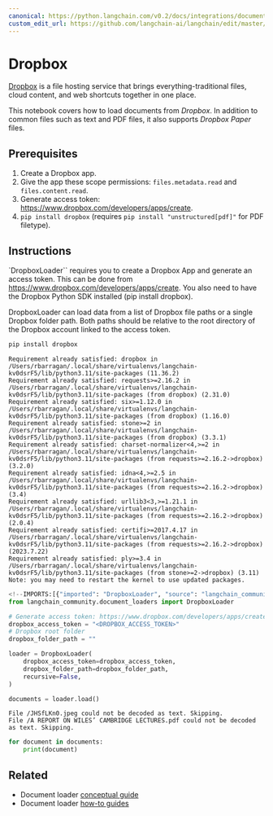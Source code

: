```yaml
---
canonical: https://python.langchain.com/v0.2/docs/integrations/document_loaders/dropbox/
custom_edit_url: https://github.com/langchain-ai/langchain/edit/master/docs/docs/integrations/document_loaders/dropbox.ipynb
---
```


# Dropbox

[Dropbox](https://en.wikipedia.org/wiki/Dropbox) is a file hosting service that brings everything-traditional files, cloud content, and web shortcuts together in one place.

This notebook covers how to load documents from *Dropbox*. In addition to common files such as text and PDF files, it also supports *Dropbox Paper* files.

## Prerequisites

1. Create a Dropbox app.
2. Give the app these scope permissions: `files.metadata.read` and `files.content.read`.
3. Generate access token: https://www.dropbox.com/developers/apps/create.
4. `pip install dropbox` (requires `pip install "unstructured[pdf]"` for PDF filetype).

## Instructions

`DropboxLoader`` requires you to create a Dropbox App and generate an access token. This can be done from https://www.dropbox.com/developers/apps/create. You also need to have the Dropbox Python SDK installed (pip install dropbox).

DropboxLoader can load data from a list of Dropbox file paths or a single Dropbox folder path. Both paths should be relative to the root directory of the Dropbox account linked to the access token.


```python
pip install dropbox
```
```output
Requirement already satisfied: dropbox in /Users/rbarragan/.local/share/virtualenvs/langchain-kv0dsrF5/lib/python3.11/site-packages (11.36.2)
Requirement already satisfied: requests>=2.16.2 in /Users/rbarragan/.local/share/virtualenvs/langchain-kv0dsrF5/lib/python3.11/site-packages (from dropbox) (2.31.0)
Requirement already satisfied: six>=1.12.0 in /Users/rbarragan/.local/share/virtualenvs/langchain-kv0dsrF5/lib/python3.11/site-packages (from dropbox) (1.16.0)
Requirement already satisfied: stone>=2 in /Users/rbarragan/.local/share/virtualenvs/langchain-kv0dsrF5/lib/python3.11/site-packages (from dropbox) (3.3.1)
Requirement already satisfied: charset-normalizer<4,>=2 in /Users/rbarragan/.local/share/virtualenvs/langchain-kv0dsrF5/lib/python3.11/site-packages (from requests>=2.16.2->dropbox) (3.2.0)
Requirement already satisfied: idna<4,>=2.5 in /Users/rbarragan/.local/share/virtualenvs/langchain-kv0dsrF5/lib/python3.11/site-packages (from requests>=2.16.2->dropbox) (3.4)
Requirement already satisfied: urllib3<3,>=1.21.1 in /Users/rbarragan/.local/share/virtualenvs/langchain-kv0dsrF5/lib/python3.11/site-packages (from requests>=2.16.2->dropbox) (2.0.4)
Requirement already satisfied: certifi>=2017.4.17 in /Users/rbarragan/.local/share/virtualenvs/langchain-kv0dsrF5/lib/python3.11/site-packages (from requests>=2.16.2->dropbox) (2023.7.22)
Requirement already satisfied: ply>=3.4 in /Users/rbarragan/.local/share/virtualenvs/langchain-kv0dsrF5/lib/python3.11/site-packages (from stone>=2->dropbox) (3.11)
Note: you may need to restart the kernel to use updated packages.
```

```python
<!--IMPORTS:[{"imported": "DropboxLoader", "source": "langchain_community.document_loaders", "docs": "https://api.python.langchain.com/en/latest/document_loaders/langchain_community.document_loaders.dropbox.DropboxLoader.html", "title": "Dropbox"}]-->
from langchain_community.document_loaders import DropboxLoader
```


```python
# Generate access token: https://www.dropbox.com/developers/apps/create.
dropbox_access_token = "<DROPBOX_ACCESS_TOKEN>"
# Dropbox root folder
dropbox_folder_path = ""
```


```python
loader = DropboxLoader(
    dropbox_access_token=dropbox_access_token,
    dropbox_folder_path=dropbox_folder_path,
    recursive=False,
)
```


```python
documents = loader.load()
```
```output
File /JHSfLKn0.jpeg could not be decoded as text. Skipping.
File /A REPORT ON WILES’ CAMBRIDGE LECTURES.pdf could not be decoded as text. Skipping.
```

```python
for document in documents:
    print(document)
```


## Related

- Document loader [conceptual guide](/docs/concepts/#document-loaders)
- Document loader [how-to guides](/docs/how_to/#document-loaders)